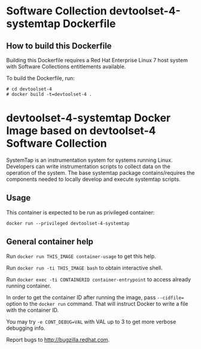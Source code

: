 Software Collection devtoolset-4-systemtap Dockerfile
=====================================================

How to build this Dockerfile
----------------------------

Building this Dockerfile requires a Red Hat Enterprise Linux 7 host
system with Software Collections entitlements available.

To build the Dockerfile, run:

```
# cd devtoolset-4
# docker build -t=devtoolset-4 .
```


devtoolset-4-systemtap Docker Image based on devtoolset-4 Software Collection
=============================================================================

SystemTap is an instrumentation system for systems running Linux.
Developers can write instrumentation scripts to collect data on
the operation of the system.  The base systemtap package contains/requires
the components needed to locally develop and execute systemtap scripts.


Usage
-----

This container is expected to be run as privileged container:

```
docker run --privileged devtoolset-4-systemtap
```



General container help
----------------------

Run `docker run THIS_IMAGE container-usage` to get this help.

Run `docker run -ti THIS_IMAGE bash` to obtain interactive shell.

Run `docker exec -ti CONTAINERID container-entrypoint` to access already running container.

In order to get the container ID after running the image, pass `--cidfile=`
option to the `docker run` command. That will instruct Docker to write
a file with the container ID.

You may try `-e CONT_DEBUG=VAL` with VAL up to 3 to get more verbose debugging
info.


Report bugs to <http://bugzilla.redhat.com>.




